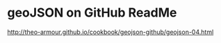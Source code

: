 geoJSON on GitHub ReadMe
========================



<http://theo-armour.github.io/cookbook/geojson-github/geojson-04.html>
